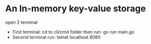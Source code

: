 # An In-memory key-value storage

open 2 terminal

- First terminal: cd to cli/cmd folder then run: go run main.go
- Second terminal run: telnet localhost 8080
